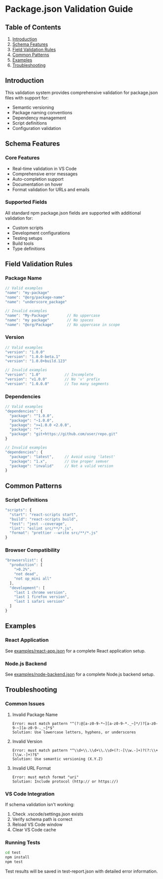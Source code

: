 # Package.json Validation Guide

## Table of Contents
1. [Introduction](#introduction)
2. [Schema Features](#schema-features)
3. [Field Validation Rules](#field-validation-rules)
4. [Common Patterns](#common-patterns)
5. [Examples](#examples)
6. [Troubleshooting](#troubleshooting)

## Introduction

This validation system provides comprehensive validation for package.json files with support for:
- Semantic versioning
- Package naming conventions
- Dependency management
- Script definitions
- Configuration validation

## Schema Features

### Core Features
- Real-time validation in VS Code
- Comprehensive error messages
- Auto-completion support
- Documentation on hover
- Format validation for URLs and emails

### Supported Fields
All standard npm package.json fields are supported with additional validation for:
- Custom scripts
- Development configurations
- Testing setups
- Build tools
- Type definitions

## Field Validation Rules

### Package Name
```javascript
// Valid examples
"name": "my-package"
"name": "@org/package-name"
"name": "underscore_package"

// Invalid examples
"name": "My-Package"        // No uppercase
"name": "my package"        // No spaces
"name": "@org/Package"      // No uppercase in scope
```

### Version
```javascript
// Valid examples
"version": "1.0.0"
"version": "1.0.0-beta.1"
"version": "1.0.0+build.123"

// Invalid examples
"version": "1.0"           // Incomplete
"version": "v1.0.0"        // No 'v' prefix
"version": "1.0.0.0"       // Too many segments
```

### Dependencies
```javascript
// Valid examples
"dependencies": {
  "package": "^1.0.0",
  "package": "~1.0.0",
  "package": ">=1.0.0 <2.0.0",
  "package": "*",
  "package": "git+https://github.com/user/repo.git"
}

// Invalid examples
"dependencies": {
  "package": "latest",     // Avoid using 'latest'
  "package": "1.x",        // Use proper semver
  "package": "invalid"     // Not a valid version
}
```

## Common Patterns

### Script Definitions
```javascript
"scripts": {
  "start": "react-scripts start",
  "build": "react-scripts build",
  "test": "jest --coverage",
  "lint": "eslint src/**/*.js",
  "format": "prettier --write src/**/*.js"
}
```

### Browser Compatibility
```javascript
"browserslist": {
  "production": [
    ">0.2%",
    "not dead",
    "not op_mini all"
  ],
  "development": [
    "last 1 chrome version",
    "last 1 firefox version",
    "last 1 safari version"
  ]
}
```

## Examples

### React Application
See [examples/react-app.json](./examples/react-app.json) for a complete React application setup.

### Node.js Backend
See [examples/node-backend.json](./examples/node-backend.json) for a complete Node.js backend setup.

## Troubleshooting

### Common Issues

1. Invalid Package Name
   ```
   Error: must match pattern "^(?:@[a-z0-9-*~][a-z0-9-*._~]*/)?[a-z0-9-~][a-z0-9-._~]*$"
   Solution: Use lowercase letters, hyphens, or underscores
   ```

2. Invalid Version
   ```
   Error: must match pattern "^\\d+\\.\\d+\\.\\d+(?:-[\\w.-]+)?(?:\\+[\\w.-]+)?$"
   Solution: Use semantic versioning (X.Y.Z)
   ```

3. Invalid URL Format
   ```
   Error: must match format "uri"
   Solution: Include protocol (http:// or https://)
   ```

### VS Code Integration

If schema validation isn't working:
1. Check .vscode/settings.json exists
2. Verify schema path is correct
3. Reload VS Code window
4. Clear VS Code cache

### Running Tests

```bash
cd test
npm install
npm test
```

Test results will be saved in test-report.json with detailed error information.
